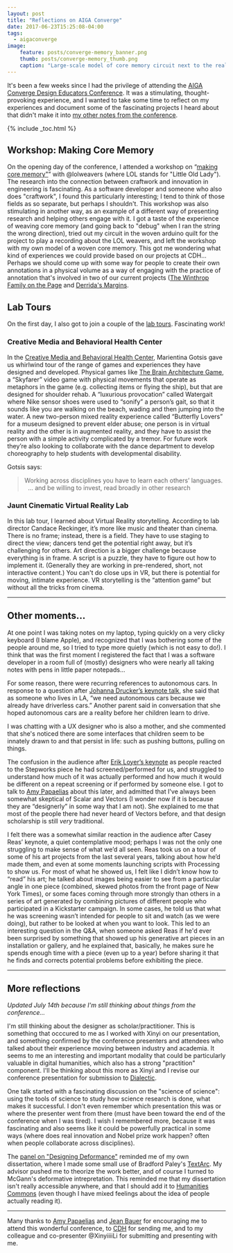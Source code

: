 ```yaml
---
layout: post
title: "Reflections on AIGA Converge"
date: 2017-06-23T15:25:08-04:00
tags:
  - aigaconverge
image:
    feature: posts/converge-memory_banner.png
    thumb: posts/converge-memory_thumb.png
    caption: "Large-scale model of core memory circuit next to the real thing.  Photos by Rebecca Sutton Koeser"
---
```



It's been a few weeks since I had the privilege of attending the [AIGA Converge Design Educators Conference](http://converge.aiga.org/). It was a stimulating, thought-provoking experience, and I wanted to take some time to reflect on my experiences and document some of the fascinating projects I heard about that didn't make it into [my other notes from the conference](https://rlskoeser.github.io/tags/aigaconverge/).

{% include _toc.html %}

## Workshop: Making Core Memory

On the opening day of the conference, I attended a workshop on “[making core memory"](http://converge.cci.kent.edu/making-core-memory-the-women-who-put-man-on-the-moon/)” with @lolweavers (where LOL stands for "Little Old Lady").  The research into the connection between craftwork and innovation in engineering is fascinating.  As a software developer and someone who also does "craftwork", I found this particularly interesting; I tend to think of those fields as so separate, but perhaps I shouldn't.  This workshop was also stimulating in another way, as an example of a different way of presenting research and helping others engage with it.  I got a taste of the experience of weaving core memory (and going back to "debug" when I ran the string the wrong direction), tried out my circuit in the woven arduino quilt for the project to play a recording about the LOL weavers, and left the workshop with my own model of a woven core memory.  This got me wondering what kind of experiences we could provide based on our projects at CDH... Perhaps we should come up with some way for people to create their own annotations in a physical volume as a way of engaging with the practice of annotation that's involved in two of our current projects ([The Winthrop Family on the Page](https://cdh.princeton.edu/projects/the-winthrop-family-on-the-page/) and [Derrida's Margins](https://cdh.princeton.edu/projects/derridas-margins/).

## Lab Tours

On the first day, I also got to join a couple of the [lab tours](http://converge.cci.kent.edu/research-labs-tour/).  Fascinating work!

### Creative Media and Behavioral Health Center

In the [Creative Media and Behavioral Health Center](http://cmbhc.usc.edu/),
Marientina Gotsis gave us whirlwind tour of the range of games and experiences they have designed and developed.  Physical games like [The Brain Architecture Game](https://dev.thebrainarchitecturegame.com/), a “Skyfarer” video game with physical movements that operate as metaphors in the game (e.g. collecting items or flying the ship), but that are designed for shoulder rehab.  A “luxurious provocation” called Watergait where Nike sensor shoes were used to “sonify” a person’s gait, so that it sounds like you are walking on the beach, wading and then jumping into the water.  A new two-person mixed reality experience called “Butterfly Lovers” for a museum designed to prevent elder abuse; one person is in virtual reality and the other is in augmented reality, and they have to assist the person with a simple activity complicated by a tremor.  For future work they’re also looking to collaborate with the dance department to develop choreography to help students with developmental disability.

Gotsis says:

> Working across disciplines you have to learn each others’ languages.
 
... and be willing to invest, read broadly in other research

### Jaunt Cinematic Virtual Reality Lab

In this lab tour, I learned about Virtual Reality storytelling.  According to lab director Candace Reckinger, it’s more like music and theater than cinema.  There is no frame; instead, there is a field. They have to use staging to direct the view; dancers tend get the potential right away, but it’s challenging for others.  Art direction is a bigger challenge because everything is in frame.  A script is a puzzle, they have to figure out how to implement it.  (Generally they are working in pre-rendered, short, not interactive content.)  You can't do close ups in VR, but there is potential for moving, intimate experience.  VR storytelling is the “attention game” but without all the tricks from cinema.

* * *

## Other moments...

At one point I was taking notes on my laptop, typing quickly on a very clicky keyboard (I blame Apple), and recognized that I was bothering some of the people around me, so I tried to type more quietly (which is not easy to do!).  I think that was the first moment I registered the fact that I was a software developer in a room full of (mostly) designers who were nearly all taking notes with pens in little paper notepads...

For some reason, there were recurring references to autonomous cars.  In response to a question after [Johanna Drucker’s keynote talk](https://rlskoeser.github.io/2017/06/07/drucker-keynote/), she said that as someone who lives in LA, “we need autonomous cars because we already have driverless cars.”  Another parent said in conversation that she hoped
autonomous cars are a reality before her children learn to drive.

I was chatting with a UX designer who is also a mother, and she commented that she's noticed there are some interfaces that children seem to be innately drawn to and that persist in life: such as pushing buttons, pulling on things.


The confusion in the audience after [Erik Loyer’s keynote](https://rlskoeser.github.io/2017/06/07/erik-loyer/) as people reacted to the Stepworks piece he had screened/performed for us, and struggled to understand how much of it was actually performed and how much it would be different on a repeat screening or if performed by someone else.
I got to talk to [Amy Papaelias](http://www.amypapaelias.com/) about this later, and admitted that I've always been somewhat skeptical of Scalar and Vectors (I wonder now if it is because they are “designerly” in some way that I am not).  She explained to me that most of the people there had never heard of Vectors before, and that design scholarship is still *very* traditional.

I felt there was a somewhat similar reaction in the audience after Casey Reas’ keynote, a quiet contemplative mood; perhaps I was not the only one struggling to make sense of what we’d all seen.  Reas took us on a tour of some of his art projects from the last several years, talking about how he’d made them, and even at some moments launching scripts with Processing to show us.  For most of what he showed us, I felt like I didn’t know how to “read” his art; he talked about images being easier to see from a particular angle in one piece (combined, skewed photos from the front page of New York Times), or some faces coming through more strongly than others in a series of art generated by combining pictures of different people who participated in a Kickstarter campaign.  In some cases, he told us that what he was screening wasn’t intended for people to sit and watch (as we were doing), but rather to be looked at when you want to look.  This led to an interesting question in the Q&A, when someone asked Reas if he'd ever been surprised by something that showed up his generative art pieces in an installation or gallery, and he explained that, basically, he makes sure he spends enough time with a piece (even up to a year) before sharing it that he finds and corrects potential problems before exhibiting the piece.

* * *

## More reflections

*Updated July 14th because I'm still thinking about things from the conference...*

I'm still thinking about the designer as scholar/practitioner. This is something that occcured to me as I worked with Xinyi on our presentation, and something confirmed by the conference presenters and attendees who talked about their experience moving between industry and academia.  It seems to me an interesting and important modality that could be particularly valuable in digital humanities, which also has a strong "practition" component.  I'll be thinking about this more as Xinyi and I revise our conference presentation for submission to [Dialectic](http://quod.lib.umich.edu/d/dialectic/).

One talk started with a fascinating discussion on the "science of science": using the tools of science to study how science research is done, what makes it successful.  I don't even remember which presentation this was or where the presenter went from there (must have been toward the end of the conference when I was tired).  I wish I remembered more, because it was fascinating and also seems like it could be powerfully practical in some ways (where does real innovation and Nobel prize work happen? often when people collaborate across disciplines).

The [panel on "Designing Deformance"](https://rlskoeser.github.io/2017/06/07/deformance/) reminded me of my own dissertation, where I made some small use of Bradford Paley's [TextArc](http://www.textarc.org/).  My advisor pushed me to theorize the work better, and of course I turned to McGann's deformative intrepretation.  This reminded me that my dissertation isn't really accessible anywhere, and that I should add it to [Humanities Commons](https://hcommons.org/) (even though I have mixed feelings about the idea of people actually reading it).


* * *

Many thanks to [Amy Papaelias](http://www.amypapaelias.com/) and [Jean Bauer](http://www.jeanbauer.com/) for encouraging me to attend this wonderful conference, to [CDH](https://cdh.princeton.edu/) for sending me, and to my colleague and co-presenter @XinyiiiiLi for submitting and presenting with me.
